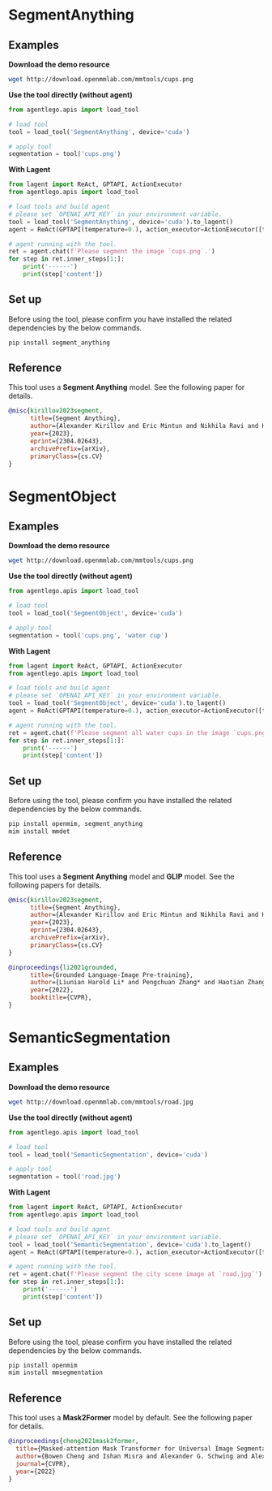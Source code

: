 # SegmentAnything

## Examples

**Download the demo resource**

```bash
wget http://download.openmmlab.com/mmtools/cups.png
```

**Use the tool directly (without agent)**

```python
from agentlego.apis import load_tool

# load tool
tool = load_tool('SegmentAnything', device='cuda')

# apply tool
segmentation = tool('cups.png')
```

**With Lagent**

```python
from lagent import ReAct, GPTAPI, ActionExecutor
from agentlego.apis import load_tool

# load tools and build agent
# please set `OPENAI_API_KEY` in your environment variable.
tool = load_tool('SegmentAnything', device='cuda').to_lagent()
agent = ReAct(GPTAPI(temperature=0.), action_executor=ActionExecutor([tool]))

# agent running with the tool.
ret = agent.chat(f'Please segment the image `cups.png`.')
for step in ret.inner_steps[1:]:
    print('------')
    print(step['content'])
```

## Set up

Before using the tool, please confirm you have installed the related dependencies by the below commands.

```bash
pip install segment_anything
```

## Reference

This tool uses a **Segment Anything** model. See the following paper for details.

```bibtex
@misc{kirillov2023segment,
      title={Segment Anything},
      author={Alexander Kirillov and Eric Mintun and Nikhila Ravi and Hanzi Mao and Chloe Rolland and Laura Gustafson and Tete Xiao and Spencer Whitehead and Alexander C. Berg and Wan-Yen Lo and Piotr Dollár and Ross Girshick},
      year={2023},
      eprint={2304.02643},
      archivePrefix={arXiv},
      primaryClass={cs.CV}
}
```

# SegmentObject

## Examples

**Download the demo resource**

```bash
wget http://download.openmmlab.com/mmtools/cups.png
```

**Use the tool directly (without agent)**

```python
from agentlego.apis import load_tool

# load tool
tool = load_tool('SegmentObject', device='cuda')

# apply tool
segmentation = tool('cups.png', 'water cup')
```

**With Lagent**

```python
from lagent import ReAct, GPTAPI, ActionExecutor
from agentlego.apis import load_tool

# load tools and build agent
# please set `OPENAI_API_KEY` in your environment variable.
tool = load_tool('SegmentObject', device='cuda').to_lagent()
agent = ReAct(GPTAPI(temperature=0.), action_executor=ActionExecutor([tool]))

# agent running with the tool.
ret = agent.chat(f'Please segment all water cups in the image `cups.png`.')
for step in ret.inner_steps[1:]:
    print('------')
    print(step['content'])
```

## Set up

Before using the tool, please confirm you have installed the related dependencies by the below commands.

```bash
pip install openmim, segment_anything
mim install mmdet
```

## Reference

This tool uses a **Segment Anything** model and **GLIP** model. See the following papers for details.

```bibtex
@misc{kirillov2023segment,
      title={Segment Anything},
      author={Alexander Kirillov and Eric Mintun and Nikhila Ravi and Hanzi Mao and Chloe Rolland and Laura Gustafson and Tete Xiao and Spencer Whitehead and Alexander C. Berg and Wan-Yen Lo and Piotr Dollár and Ross Girshick},
      year={2023},
      eprint={2304.02643},
      archivePrefix={arXiv},
      primaryClass={cs.CV}
}
```

```bibtex
@inproceedings{li2021grounded,
      title={Grounded Language-Image Pre-training},
      author={Liunian Harold Li* and Pengchuan Zhang* and Haotian Zhang* and Jianwei Yang and Chunyuan Li and Yiwu Zhong and Lijuan Wang and Lu Yuan and Lei Zhang and Jenq-Neng Hwang and Kai-Wei Chang and Jianfeng Gao},
      year={2022},
      booktitle={CVPR},
}
```

# SemanticSegmentation

## Examples

**Download the demo resource**

```bash
wget http://download.openmmlab.com/mmtools/road.jpg
```

**Use the tool directly (without agent)**

```python
from agentlego.apis import load_tool

# load tool
tool = load_tool('SemanticSegmentation', device='cuda')

# apply tool
segmentation = tool('road.jpg')
```

**With Lagent**

```python
from lagent import ReAct, GPTAPI, ActionExecutor
from agentlego.apis import load_tool

# load tools and build agent
# please set `OPENAI_API_KEY` in your environment variable.
tool = load_tool('SemanticSegmentation', device='cuda').to_lagent()
agent = ReAct(GPTAPI(temperature=0.), action_executor=ActionExecutor([tool]))

# agent running with the tool.
ret = agent.chat(f'Please segment the city scene image at `road.jpg`')
for step in ret.inner_steps[1:]:
    print('------')
    print(step['content'])
```

## Set up

Before using the tool, please confirm you have installed the related dependencies by the below commands.

```bash
pip install openmim
mim install mmsegmentation
```

## Reference

This tool uses a **Mask2Former** model by default. See the following paper for details.

```bibtex
@inproceedings{cheng2021mask2former,
  title={Masked-attention Mask Transformer for Universal Image Segmentation},
  author={Bowen Cheng and Ishan Misra and Alexander G. Schwing and Alexander Kirillov and Rohit Girdhar},
  journal={CVPR},
  year={2022}
}
```
